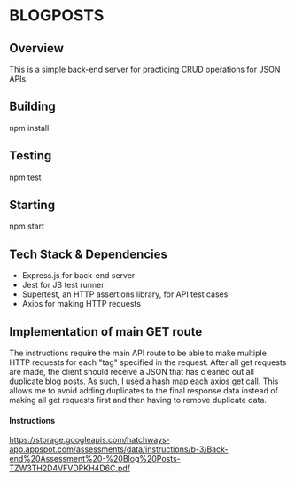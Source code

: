 # BLOGPOSTS

## Overview 
This is a simple back-end server for practicing CRUD operations for JSON APIs.  

## Building
npm install

## Testing
npm test

## Starting
npm start

## Tech Stack & Dependencies 
- Express.js for back-end server 
- Jest for JS test runner
- Supertest, an HTTP assertions library, for API test cases
- Axios for making HTTP requests 

## Implementation of main GET route 
The instructions require the main API route to be able to make multiple HTTP requests for each "tag" specified in the request. After all get requests are made, the client should receive a JSON that has cleaned out all duplicate blog posts. As such, I used a hash map each axios get call. This allows me to avoid adding duplicates to the final response data instead of making all get requests first and then having to remove duplicate data. 

#### Instructions

https://storage.googleapis.com/hatchways-app.appspot.com/assessments/data/instructions/b-3/Back-end%20Assessment%20-%20Blog%20Posts-TZW3TH2D4VFVDPKH4D6C.pdf
